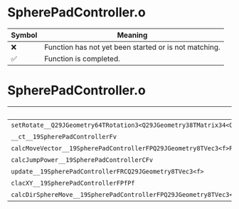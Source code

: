 # SpherePadController.o
| Symbol | Meaning 
| ------------- | ------------- 
| :x: | Function has not yet been started or is not matching. 
| :white_check_mark: | Function is completed. 


# SpherePadController.o
| Symbol | Decompiled? |
| ------------- | ------------- |
| `setRotate__Q29JGeometry64TRotation3<Q29JGeometry38TMatrix34<Q29JGeometry13SMatrix34C<f>>>FRCQ29JGeometry8TVec3<f>RCQ29JGeometry8TVec3<f>` | :x: |
| `__ct__19SpherePadControllerFv` | :x: |
| `calcMoveVector__19SpherePadControllerFPQ29JGeometry8TVec3<f>RCQ29JGeometry8TVec3<f>` | :x: |
| `calcJumpPower__19SpherePadControllerCFv` | :x: |
| `update__19SpherePadControllerFRCQ29JGeometry8TVec3<f>` | :x: |
| `clacXY__19SpherePadControllerFPfPf` | :x: |
| `calcDirSphereMove__19SpherePadControllerFPQ29JGeometry8TVec3<f>RCQ29JGeometry8TVec3<f>Ul` | :x: |
